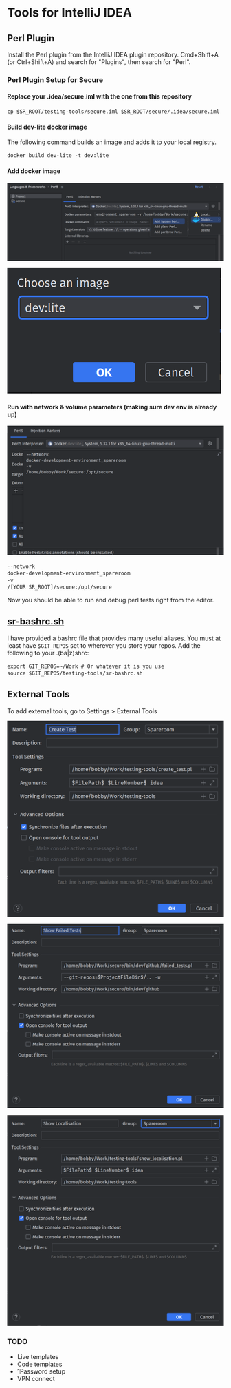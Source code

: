 # Tools for IntelliJ IDEA

## Perl Plugin

Install the Perl plugin from the IntelliJ IDEA plugin repository.
Cmd+Shift+A (or Ctrl+Shift+A) and search for "Plugins", then search for "Perl".

### Perl Plugin Setup for Secure

#### Replace your .idea/secure.iml with the one from this repository

```shell
cp $SR_ROOT/testing-tools/secure.iml $SR_ROOT/secure/.idea/secure.iml
```

#### Build dev-lite docker image

The following command builds an image and adds it to your local
registry.

```shell
docker build dev-lite -t dev:lite
```

#### Add docker image

![img_1.png](images/img_1.png)

![img_2.png](images/img_2.png)

#### Run with network & volume parameters (making sure dev env is already up)

![img_3.png](images/img_3.png)

```
--network
docker-development-environment_spareroom
-v
/[YOUR SR_ROOT]/secure:/opt/secure
```

Now you should be able to run and debug perl tests 
right from the editor.

## [sr-bashrc.sh](sr-bashrc.sh)

I have provided a bashrc file that provides many useful aliases.
You must at least have `$GIT_REPOS` set to wherever you store your repos.
Add the following to your .(ba|z)shrc:

```shell
export GIT_REPOS=~/Work # Or whatever it is you use
source $GIT_REPOS/testing-tools/sr-bashrc.sh
```

## External Tools

To add external tools, go to Settings > External Tools

![img_4.png](images/img_4.png)

![img_5.png](images/img_5.png)

![img_6.png](images/img_6.png)

### TODO

- Live templates
- Code templates
- 1Password setup
- VPN connect